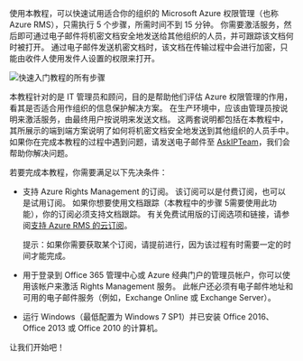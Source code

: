 使用本教程，可以快速试用适合你的组织的 Microsoft Azure 权限管理（也称 Azure RMS），只需执行 5 个步骤，所需时间不到 15 分钟。 你需要激活服务，然后即可通过电子邮件将机密文档安全地发送给其他组织的人员，并可跟踪该文档何时被打开。 通过电子邮件发送机密文档时，该文档在传输过程中会进行加密，只能由收件人使用发件人设置的权限来打开。

![快速入门教程的所有步骤](../media/AzRMS_QuickStartStepsAll.PNG)

本教程针对的是 IT 管理员和顾问，目的是帮助他们评估 Azure 权限管理的作用，看其是否适合用作组织的信息保护解决方案。 在生产环境中，应该由管理员按说明来激活服务，由最终用户按说明来发送文档。 这两套说明都包括在本教程中，其所展示的端到端方案说明了如何将机密文档安全地发送到其他组织的人员手中。 如果你在完成本教程的过程中遇到问题，请发送电子邮件至 [AskIPTeam](mailto:askipteam@microsoft.com?subject=Having%20problems%20with%20the%20Quick%20Start%20tutorial)，我们会帮助你解决问题。

若要完成本教程，你需要满足以下先决条件：

-   支持 Azure Rights Management 的订阅。 该订阅可以是付费订阅，也可以是试用订阅。 如果你想要使用文档跟踪（本教程中的步骤 5需要使用此功能），你的订阅必须支持文档跟踪。 有关免费试用版的订阅选项和链接，请参阅[支持 Azure RMS 的云订阅](../get-started/requirements-subscriptions.md)。

    提示：如果你需要获取某个订阅，请提前进行，因为该过程有时需要一定的时间才能完成。

-   用于登录到 Office 365 管理中心或 Azure 经典门户的管理员帐户，你可以使用该帐户来激活 Rights Management 服务。 此帐户还必须有电子邮件地址和可用的电子邮件服务（例如，Exchange Online 或 Exchange Server）。

-   运行 Windows（最低配置为 Windows 7 SP1）并已安装 Office 2016、Office 2013 或 Office 2010 的计算机。

让我们开始吧！
